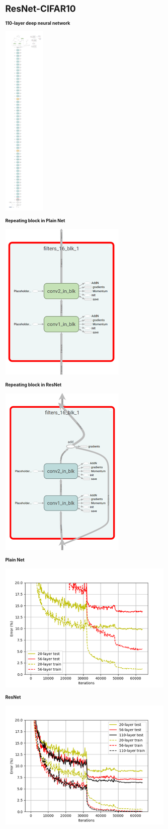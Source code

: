 # ResNet-CIFAR10

#### 110-layer deep neural network
<img src="https://github.com/chao-ji/ResNet-CIFAR10/blob/master/files/deep_neural_network.png" width="120">

#### Repeating block in Plain Net
<img src="https://github.com/chao-ji/ResNet-CIFAR10/blob/master/files/plain_tensorboard.png" width="360">

#### Repeating block in ResNet
<img src="https://github.com/chao-ji/ResNet-CIFAR10/blob/master/files/resnet_tensorboard.png" width="360">

#### Plain Net
<img src="https://github.com/chao-ji/ResNet-CIFAR10/blob/master/files/plain.png" width="600">

#### ResNet
<img src="https://github.com/chao-ji/ResNet-CIFAR10/blob/master/files/resnet.png" width="600">
